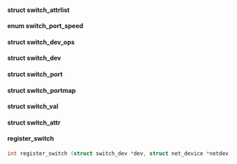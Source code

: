 
#### struct switch_attrlist

#### enum switch_port_speed

#### struct switch_dev_ops

#### struct switch_dev

#### struct switch_port

#### struct switch_portmap

#### struct switch_val

#### struct switch_attr





#### register_switch

```c
int register_switch (struct switch_dev *dev, struct net_device *netdev);
```